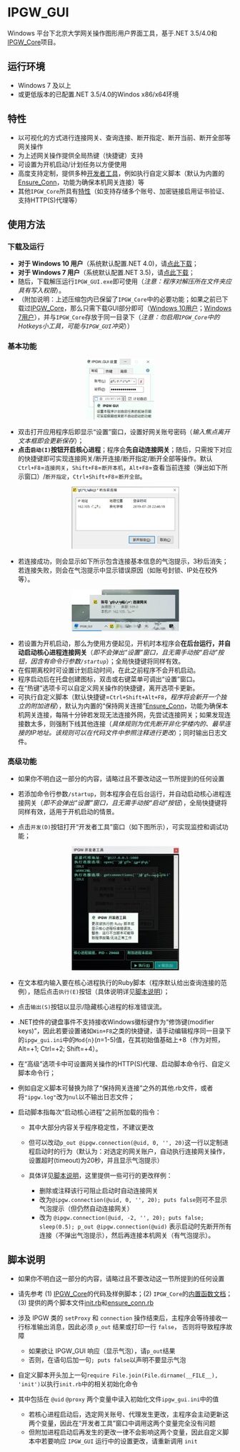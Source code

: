 # IPGW_GUI
Windows 平台下北京大学网关操作图形用户界面工具，基于.NET 3.5/4.0和[IPGW_Core](https://github.com/Z-H-Sun/ipgw)项目。

## 运行环境
* Windows 7 及以上
* 或更低版本的已配置.NET 3.5/4.0的Windos x86/x64环境

## 特性
* 以可视化的方式进行连接网关、查询连接、断开指定、断开当前、断开全部等网关操作
* 为上述网关操作提供全局热键（快捷键）支持
* 可设置为开机启动/计划任务以方便使用
* 高度支持定制，提供多种[开发者工具](/README.md#高级功能)，例如执行自定义脚本（默认为内置的[Ensure_Conn](https://github.com/Z-H-Sun/ipgw#ensure_conn)，功能为确保本机网关连接）等
* 其他`IPGW_Core`所具有[特性](https://github.com/Z-H-Sun/ipgw#特性)（如支持存储多个账号、加密链接启用证书验证、支持HTTP(S)代理等）

## 使用方法
### 下载及运行
* **对于 Windows 10 用户**（系统默认配置.NET 4.0)，请[点此下载](https://github.com/Z-H-Sun/IPGW_GUI/releases/download/v2.01/IPGW_GUI-v2.01.zip)；
* **对于 Windows 7 用户**（系统默认配置.NET 3.5)，请[点此下载](https://github.com/Z-H-Sun/IPGW_GUI/releases/download/v2.019/IPGW_GUI-v2.019.zip)；
* 随后，下载解压运行`IPGW_GUI.exe`即可使用（*注意：程序对解压所在文件夹应具有写入权限*）。
* （附加说明：上述压缩包内已保留了`IPGW_Core`中的必要功能；如果之前已下载过[IPGW_Core](https://github.com/Z-H-Sun/ipgw)，那么只需下载GUI部分即可（[Windows 10用户](https://github.com/Z-H-Sun/IPGW_GUI/releases/download/v2.01/IPGW_GUI-v2.01_without_core.zip)；[Windows 7用户](https://github.com/Z-H-Sun/IPGW_GUI/releases/download/v2.019/IPGW_GUI-v2.019_without_core.zip)），并与`IPGW_Core`存放于同一目录下（*注意：勿启用`IPGW_Core`中的Hotkeys小工具，可能与`IPGW_GUI`冲突*））

### 基本功能

<p align="center"><img width="30%" height="30%" src="/screenshots/1.png"></p>

* 双击打开应用程序后即显示“设置”窗口，设置好网关账号密码（*输入焦点离开文本框即会更新保存*）；
* **点击`启动(I)`按钮开启核心进程**；程序会**先自动连接网关**；随后，只需按下对应的快捷键即可实现连接网关/断开连接/断开指定/断开全部等操作。默认`Ctrl+F8`=`连接网关`，`Shift+F8`=`断开本机`，`Alt+F8`=查看当前连接（弹出如下所示窗口）/`断开指定`，`Ctrl+Shift+F8`=`断开全部`。<p align="center"><img width="50%" height="50%" src="/screenshots/3.png"></p>
* 若连接成功，则会显示如下所示包含连接基本信息的气泡提示，3秒后消失；若连接失败，则会在气泡提示中显示错误原因（如账号封锁、IP处在校外等）。<p align="center"><img width="50%" height="50%" src="/screenshots/2.png"></p>
* 若设置为开机启动，那么为使用方便起见，开机时本程序会**在后台运行，并自动启动核心进程连接网关**（*即不会弹出“设置”窗口，且无需手动按“启动”按钮，因含有命令行参数`/startup`*）；全局快捷键将同样有效。
* 在假期离校时可设置计划启动时间，在此之前程序不会开机启动。
* 程序启动后在托盘创建图标，双击或右键菜单可调出“设置”窗口。
* 在“热键”选项卡可以自定义网关操作的快捷键，离开选项卡更新。
* 可执行自定义脚本（默认快捷键=`Ctrl+Shift+Alt+F8`，*程序将会新开一个独立的附加进程*），默认为内置的“保持网关连接”[Ensure_Conn](https://github.com/Z-H-Sun/ipgw#ensure_conn)，功能为确保本机网关连接，每隔十分钟若发现无法连接外网，先尝试连接网关；如果发现连接数太多，则强制下线其他连接（*具体规则为优先断开非化学楼内的、最早连接的IP地址。该规则可以在代码文件中参照注释进行更改*）；同时输出日志文件。
    
### 高级功能
* 如果你不明白这一部分的内容，请略过且不要改动这一节所提到的任何设置
* 若添加命令行参数`/startup`，则本程序会在后台运行，并自动启动核心进程连接网关（*即不会弹出“设置”窗口，且无需手动按“启动”按钮*），全局快捷键将同样有效，适用于开机启动的情景。
* 点击`开发(D)`按钮打开“开发者工具”窗口（如下图所示），可实现监控和调试功能；<p align="center"><img width="50%" height="50%" src="/screenshots/4.png"></p>
* 在文本框内输入要在核心进程执行的Ruby脚本（程序默认给出查询连接的范例），随后点击`执行(E)`按钮（具体说明详见[脚本说明](/README.md#脚本说明)）；
* 点击`输出(S)`按钮以显示/隐藏核心进程的标准错误流。
* .NET控件的键盘事件不支持接收Windows徽标键作为“修饰键(modifier keys)”，因此若要设置诸如`Win+F8`之类的快捷键，请手动编辑程序同一目录下的`ipgw_gui.ini`中的`Mod{n}`(*n*=1-5)值，在其初始值基础上+8（作为对照，Alt=+1; Ctrl=+2; Shift=+4）。
* 在“高级”选项卡中可设置网关操作的HTTP(S)代理、启动脚本命令行、自定义脚本命令行；
* 例如自定义脚本可替换为除了“保持网关连接”之外的其他.rb文件，或者将`"ipgw.log"`改为`nul`以不输出日志文件；
* 启动脚本指每次“启动核心进程”之前所加载的指令：

    * 其中大部分内容关乎程序稳定性，不建议更改
    * 但可以改动`p_out @ipgw.connection(@uid, 0, '', 20)`这一行以定制进程启动时的行为（默认为：对选定的网关账户，自动执行连接网关操作，设置超时(timeout)为20秒，并且显示气泡提示）
    * 具体详见[脚本说明](/README.md#脚本说明)，这里提供一些可行的更改样例：

        * 删除或注释该行可阻止启动时自动连接网关
        * 改为`@ipgw.connection(@uid, 0, '', 20); puts false`则可不显示气泡提示（但仍然自动连接网关）
        * 改为 `@ipgw.connection(@uid, -2, '', 20); puts false; sleep(0.5); p_out @ipgw.connection(@uid)` 表示启动时先断开所有连接（不弹出气泡提示），然后再连接本机网关（有气泡提示）。

## 脚本说明
* 如果你不明白这一部分的内容，请略过且不要改动这一节所提到的任何设置
* 请先参考 (1) [IPGW_Core](https://github.com/Z-H-Sun/ipgw)的代码及样例脚本；(2) `IPGW_Core`的[内置函数文档](https://github.com/Z-H-Sun/ipgw/blob/master/README.md#内置函数)；(3) 提供的两个脚本文件[init.rb](/Ruby/scripts/init.rb)和[ensure_conn.rb](/Ruby/scripts/ensure_conn.rb)
* 涉及 IPGW 类的 `setProxy` 和 `connection` 操作结束后，主程序会等待接收一行标准输出消息，因此必须 `p_out` 结果或打印一行 `false`， 否则将导致程序故障
    * 如果欲让 IPGW_GUI 响应（显示气泡），请`p_out`结果
    * 否则，在语句后加一句`; puts false`以声明不要显示气泡
* 自定义脚本开头加上一句`require File.join(File.dirname(__FILE__), 'init')`以执行`init.rb`中的相关初始化命令
* 其中包括在 `@uid` `@proxy` 两个变量中读入初始化文件`ipgw_gui.ini`中的值

    * 若核心进程启动后，选定网关账号、代理发生更改，主程序会主动更新这两个变量，因此在“开发者工具”窗口中调用这两个变量完全没有问题
    * 但附加进程启动后再发生的更改一律不会影响这两个变量，因此自定义脚本中若要响应 `IPGW_GUI` 运行中的设置更改，请重新调用 `init`
